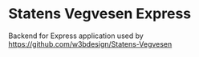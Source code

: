 # Statens Vegvesen Express

Backend for Express application used by https://github.com/w3bdesign/Statens-Vegvesen



